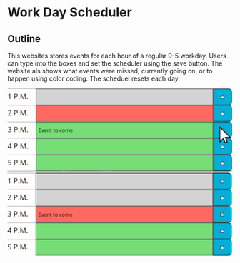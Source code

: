 # Work Day Scheduler

## Outline

This websites stores events for each hour of a regular 9-5 workday. Users can type into the boxes and set the scheduler using the save button. The website als shows what events were missed, currently going on, or to happen using color coding. The scheduel resets each day.

![Setting Schedule](./Assets/Images/Schedule1.png)
![Time Passing](./Assets/Images/Scheduel2.png)